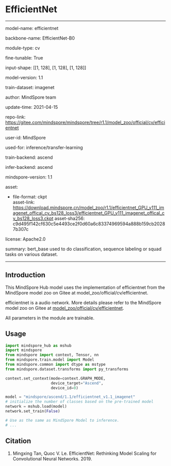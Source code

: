 # EfficientNet

---

model-name: efficientnet

backbone-name: EfficientNet-B0

module-type: cv

fine-tunable: True

input-shape: [[1, 128], [1, 128], [1, 128]]

model-version: 1.1

train-dataset: imagenet

author: MindSpore team

update-time: 2021-04-15

repo-link: <https://gitee.com/mindspore/mindspore/tree/r1.1/model_zoo/official/cv/efficientnet>

user-id: MindSpore

used-for: inference/transfer-learning

train-backend: ascend

infer-backend: ascend

mindspore-version: 1.1

asset:

  -
    file-format: ckpt  
    asset-link: <https://download.mindspore.cn/model_zoo/r1.1/efficientnet_GPU_v111_imagenet_offical_cv_bs128_loss3/efficientnet_GPU_v111_imagenet_offical_cv_bs128_loss3.ckpt>
    asset-sha256: c9d495f142cf630c5e4493ce2f0d60a6c83374969594a888b159cb20287b307c

license: Apache2.0

summary: bert_base used to do classification, sequence labeling or squad tasks on various dataset.

---

## Introduction

This MindSpore Hub model uses the implementation of efficientnet from the MindSpore model zoo on Gitee at model_zoo/official/cv/efficientnet.

efficientnet is a audio network. More details please refer to the MindSpore model zoo on Gitee at [model_zoo/official/cv/efficientnet](https://gitee.com/mindspore/mindspore/blob/r1.1/model_zoo/official/cv/efficientnet/README.md).

All parameters in the module are trainable.

## Usage

```python
import mindspore_hub as mshub
import mindspore
from mindspore import context, Tensor, nn
from mindspore.train.model import Model
from mindspore.common import dtype as mstype
from mindspore.dataset.transforms import py_transforms

context.set_context(mode=context.GRAPH_MODE,
                    device_target="Ascend",
                    device_id=0)

model = "mindspore/ascend/1.1/efficientnet_v1.1_imagenet"
# initialize the number of classes based on the pre-trained model
network = mshub.load(model)
network.set_train(False)

# Use as the same as MindSpore Model to inference.
# ...
```

## Citation

1. Mingxing Tan, Quoc V. Le. EfficientNet: Rethinking Model Scaling for Convolutional Neural Networks. 2019.
